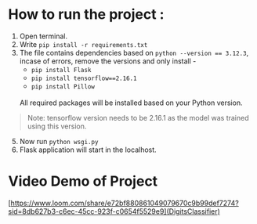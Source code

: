 # How to run the project :
1. Open terminal.
2. Write `pip install -r requirements.txt`
3. The file contains dependencies based on `python --version == 3.12.3`,
   incase of errors, remove the versions and only install -
   - `pip install Flask`
   - `pip install tensorflow==2.16.1`
   - `pip install Pillow`
   <br>
   All required packages will be installed based on your Python version.
   <br>
> Note: tensorflow version needs to be 2.16.1 as the model was trained using this version.
   
5. Now run `python wsgi.py`
6. Flask application will start in the localhost.

# Video Demo of Project
[https://www.loom.com/share/e72bf880861049079670c9b99def7274?sid=8db627b3-c6ec-45cc-923f-c0654f5529e9](DigitsClassifier)

